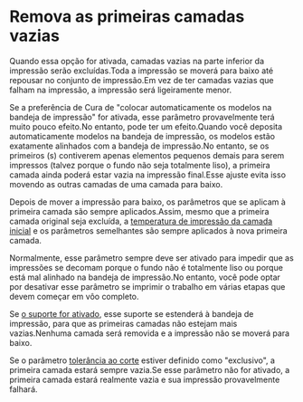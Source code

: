 Remova as primeiras camadas vazias
====
Quando essa opção for ativada, camadas vazias na parte inferior da impressão serão excluídas.Toda a impressão se moverá para baixo até repousar no conjunto de impressão.Em vez de ter camadas vazias que falham na impressão, a impressão será ligeiramente menor.

Se a preferência de Cura de "colocar automaticamente os modelos na bandeja de impressão" for ativada, esse parâmetro provavelmente terá muito pouco efeito.No entanto, pode ter um efeito.Quando você deposita automaticamente modelos na bandeja de impressão, os modelos estão exatamente alinhados com a bandeja de impressão.No entanto, se os primeiros (s) contiverem apenas elementos pequenos demais para serem impressos (talvez porque o fundo não seja totalmente liso), a primeira camada ainda poderá estar vazia na impressão final.Esse ajuste evita isso movendo as outras camadas de uma camada para baixo.

Depois de mover a impressão para baixo, os parâmetros que se aplicam à primeira camada são sempre aplicados.Assim, mesmo que a primeira camada original seja excluída, a [temperatura de impressão da camada inicial](../material/material_print_temperature_layer_0.md) e os parâmetros semelhantes são sempre aplicados à nova primeira camada.

Normalmente, esse parâmetro sempre deve ser ativado para impedir que as impressões se decomam porque o fundo não é totalmente liso ou porque está mal alinhado na bandeja de impressão.No entanto, você pode optar por desativar esse parâmetro se imprimir o trabalho em várias etapas que devem começar em vôo completo.

Se [o suporte for ativado](../support/support_nable.md), esse suporte se estenderá à bandeja de impressão, para que as primeiras camadas não estejam mais vazias.Nenhuma camada será removida e a impressão não se moverá para baixo.

Se o parâmetro [tolerância ao corte](../experimental/slicing_tolerance.md) estiver definido como "exclusivo", a primeira camada estará sempre vazia.Se esse parâmetro não for ativado, a primeira camada estará realmente vazia e sua impressão provavelmente falhará.


